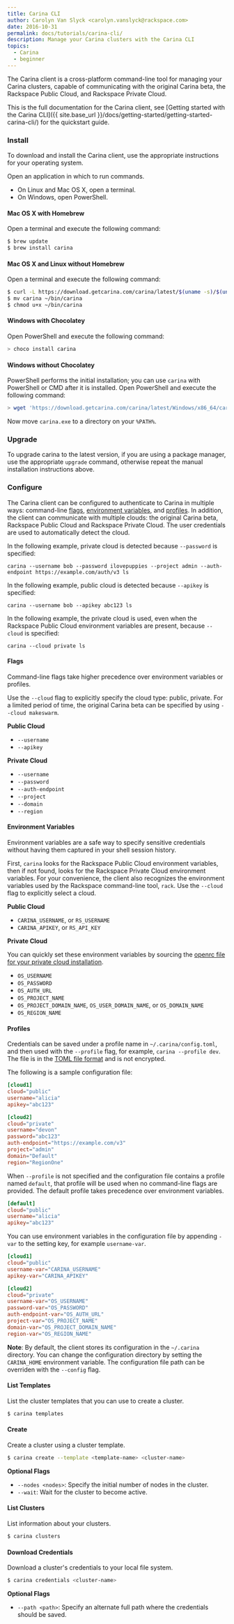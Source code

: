 ```yaml
---
title: Carina CLI
author: Carolyn Van Slyck <carolyn.vanslyck@rackspace.com>
date: 2016-10-31
permalink: docs/tutorials/carina-cli/
description: Manage your Carina clusters with the Carina CLI
topics:
  - Carina
  - beginner
---
```


The Carina client is a cross-platform command-line tool for managing your Carina
clusters, capable of communicating with the original Carina beta, the Rackspace Public Cloud,
and Rackspace Private Cloud.

This is the full documentation for the Carina client, see [Getting started with the Carina CLI]({{ site.base_url }}/docs/getting-started/getting-started-carina-cli/) for the quickstart guide.

### Install
To download and install the Carina client, use the appropriate instructions for your operating system.

Open an application in which to run commands.

* On Linux and Mac OS X, open a terminal.
* On Windows, open PowerShell.

#### Mac OS X with Homebrew

Open a terminal and execute the following command:

```bash
$ brew update
$ brew install carina
```

#### Mac OS X and Linux without Homebrew

Open a terminal and execute the following command:

```bash
$ curl -L https://download.getcarina.com/carina/latest/$(uname -s)/$(uname -m)/carina -o carina
$ mv carina ~/bin/carina
$ chmod u+x ~/bin/carina
```

#### Windows with Chocolatey

Open PowerShell and execute the following command:

```powershell
> choco install carina
```

#### Windows without Chocolatey

PowerShell performs the initial installation; you can use `carina` with PowerShell
or CMD after it is installed. Open PowerShell and execute the following command:

```powershell
> wget 'https://download.getcarina.com/carina/latest/Windows/x86_64/carina.exe' -OutFile carina.exe
```

Now move `carina.exe` to a directory on your `%PATH%`.

### Upgrade
To upgrade carina to the latest version, if you are using a package manager,
use the appropriate `upgrade` command, otherwise repeat the manual installation instructions above.

### Configure
The Carina client can be configured to authenticate to Carina in multiple ways:
command-line [flags](#flags), [environment variables](#environment_variables), and [profiles](#profiles).
In addition, the client can communicate with multiple clouds: the original Carina beta,
Rackspace Public Cloud and Rackspace Private Cloud. The user credentials are used to automatically
detect the cloud.

In the following example, private cloud is detected because `--password` is specified:

```
carina --username bob --password ilovepuppies --project admin --auth-endpoint https://example.com/auth/v3 ls
```

In the following example, public cloud is detected because `--apikey` is specified:

```
carina --username bob --apikey abc123 ls
```

In the following example, the private cloud is used, even when the Rackspace Public Cloud environment variables are present, because `--cloud` is specified:

```
carina --cloud private ls
```

#### Flags
Command-line flags take higher precedence over environment variables or profiles.

Use the `--cloud` flag to explicitly specify the cloud type: public, private. For a limited period of time,
the original Carina beta can be specified by using `--cloud makeswarm`.

**Public Cloud**
* `--username`
* `--apikey`

**Private Cloud**
* `--username`
* `--password`
* `--auth-endpoint`
* `--project`
* `--domain`
* `--region`

#### Environment Variables
Environment variables are a safe way to specify sensitive credentials without having them
captured in your shell session history.

First, `carina` looks for the Rackspace Public Cloud environment variables,
then if not found, looks for the Rackspace Private Cloud environment variables.
For your convenience, the client also recognizes the environment variables used by the Rackspace
command-line tool, `rack`. Use the `--cloud` flag to explicitly select a cloud.

**Public Cloud**
* `CARINA_USERNAME`, or `RS_USERNAME`
* `CARINA_APIKEY`, or `RS_API_KEY`

**Private Cloud**

You can quickly set these environment variables by sourcing the [openrc file
for your private cloud installation](https://developer.rackspace.com/docs/private-cloud/rpc/v10rpc-v10-op-user-guide/environment-variables/).

* `OS_USERNAME`
* `OS_PASSWORD`
* `OS_AUTH_URL`
* `OS_PROJECT_NAME`
* `OS_PROJECT_DOMAIN_NAME`, `OS_USER_DOMAIN_NAME`, or `OS_DOMAIN_NAME`
* `OS_REGION_NAME`

#### Profiles
Credentials can be saved under a profile name in `~/.carina/config.toml`, and
then used with the `--profile` flag, for example, `carina --profile dev`. The
file is in the [TOML file format](https://github.com/toml-lang/toml) and is not encrypted.

The following is a sample configuration file:

```toml
[cloud1]
cloud="public"
username="alicia"
apikey="abc123"

[cloud2]
cloud="private"
username="devon"
password="abc123"
auth-endpoint="https://example.com/v3"
project="admin"
domain="Default"
region="RegionOne"
```

When `--profile` is not specified and the configuration file contains a profile named `default`,
that profile will be used when no command-line flags are provided. The default
profile takes precedence over environment variables.

```toml
[default]
cloud="public"
username="alicia"
apikey="abc123"
```

You can use environment variables in the configuration file by appending `-var`
to the setting key, for example `username-var`.

```toml
[cloud1]
cloud="public"
username-var="CARINA_USERNAME"
apikey-var="CARINA_APIKEY"

[cloud2]
cloud="private"
username-var="OS_USERNAME"
password-var="OS_PASSWORD"
auth-endpoint-var="OS_AUTH_URL"
project-var="OS_PROJECT_NAME"
domain-var="OS_PROJECT_DOMAIN_NAME"
region-var="OS_REGION_NAME"
```

**Note**: By default, the client stores its configuration in the  `~/.carina` directory.
You can change the configuration directory by setting the `CARINA_HOME` environment variable.
The configuration file path can be overriden with the `--config` flag.

#### List Templates
List the cluster templates that you can use to create a cluster.

```bash
$ carina templates
```

#### Create
Create a cluster using a cluster template.

```bash
$ carina create --template <template-name> <cluster-name>
```

**Optional Flags**
* `--nodes <nodes>`: Specify the initial number of nodes in the cluster.
* `--wait`: Wait for the cluster to become active.

#### List Clusters
List information about your clusters.

```bash
$ carina clusters
```

#### Download Credentials
Download a cluster's credentials to your local file system.

```bash
$ carina credentials <cluster-name>
```

**Optional Flags**
* `--path <path>`: Specify an alternate full path where the credentials should be saved.

